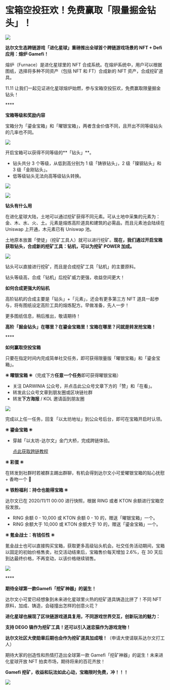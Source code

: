 # 宝箱空投狂欢！免费赢取「限量掘金钻头」！

![](../../.gitbook/assets/gong-zhong-hao-.jpg)

**达尔文生态跨链游戏「进化星球」重磅推出全球首个跨链游戏场景的 NFT + Defi 应用：熔炉 Gamefi！**

熔炉（Furnace）是进化星球里的 NFT 合成系统。在熔炉系统中，用户可以根据图纸，选择将多种不同资产（包括 NFT 和 FT）合成新的 NFT 资产，合成挖矿道具。

11.11 让我们一起见证进化星球熔炉始燃，参与宝箱空投狂欢，免费赢取限量掘金钻头！

\*\*\*\*

**宝箱等级和奖励内容**

宝箱分为「鎏金宝箱」和「曜银宝箱」，两者含金价值不同，且开出不同等级钻头的几率也不同。

![](../../.gitbook/assets/mtuuygq6mbuda3pt.png)

开启宝箱可以获得不同等级的**「钻头」**。

* 钻头共分 3 个等级，从低到高分别为 1 级「铸铁钻头」，2 级「镍钢钻头」和 3 级「金刚钻头」。
* 低等级钻头无法向高等级钻头转换。

![](../../.gitbook/assets/67gzjservr3dolj4__original.png)

![](../../.gitbook/assets/wechatimg262.png)

**钻头有什么用**

在进化星球大陆，土地可以通过挖矿获得不同元素。可从土地中采集的元素为：金、木、水、火、土。元素是熔炼高阶道具和建筑的必需品，而且元素池会陆续在 Uniswap 上开通，木元素已有 Uniswap 池。

土地原本放置「使徒」（挖矿工具人）就可以进行挖矿。**现在，我们通过开启宝箱获取钻头，合成新的挖矿工具：钻机，可以为挖矿 POWER 加成。**

![](../../.gitbook/assets/iwtmbqole76jj4hi__original.jpg)

钻头可以直接进行挖矿，而且是合成挖矿工具「钻机」的主要原料。

钻头等级高，合成「钻机」后挖矿威力更强，收益空间更大！



**如何合成更强大的钻机**

高阶钻机的合成主要是「钻头」+「元素」，还会有更多第三方 NFT 道具一起参与，将有图纸设定高阶工具的熔炼配方。早做准备，先人一步！

更多图纸信息，稍后推出，敬请期待！

**高阶「掘金钻头」在哪里？在鎏金宝箱里！宝箱在哪里？问就是转发抢宝箱！**

\*\*\*\*

**如何赢取空投宝箱**

只要在指定时间内完成简单社交任务，即可获得限量版「曜银宝箱」和「鎏金宝箱」。

**✳︎ 曜银宝箱 ✳︎**（完成下方**任意一个任务**即可获得曜银宝箱）

* 关注 DARWINIA 公众号，并点击此公众号文章下方的「赞」和「在看」。
* 转发此公众号文章到朋友圈或区块链社群
* 转发**下方海报** / KOL 邀请函到朋友圈

![](../../.gitbook/assets/wechatimg282.jpeg)

完成以上任一任务，回复「以太坊地址」到公众号后台，即可在宝箱开启时认领。

**✳︎ 鎏金宝箱 ✳︎**

* 穿越「以太坊-达尔文」金门大桥，完成跨链体验。 

  [点此获取跨链教程](http://mp.weixin.qq.com/s?__biz=MzU0Mzg4MjU2MA==&mid=2247485940&idx=3&sn=b569098a7a237a82962713bc5cf5babc&chksm=fb05e5dbcc726ccdfb905d7589d3c96bd37ebaa425dffae96c6d995cf80ad680662c81aa2344&scene=21#wechat_redirect)

**✳︎ 彩蛋 ✳︎**

在转发到社群时若被群主踢出群聊，有机会得到达尔文小可爱曜银宝箱的贴心抚慰 + 香吻一个 👄

**✳︎ 铁粉福利：持仓也能得宝箱 ✳︎**

达尔文已在 2020/11/11 00:00 进行快照，根据 RING 或者 KTON 余额进行宝箱空投发放。

* RING 余额 0 - 10,000 或 KTON 余额 0 - 10 的，赠送「曜银宝箱」一个。
* RING 余额大于 10,000 或 KTON 余额大于 10 的，赠送「鎏金宝箱」一个。

**✳︎ 氪金战士：有钱任性 ✳︎**

氪金战士也可以直接购买宝箱，获取更多高级钻头机会。社交任务活动期间，宝箱以固定的初始价格售卖，社交活动结束后，宝箱售价每天增加 2.6%，在 30 天后到达最终价格，不再变动，以该价格继续销售。

![](../../.gitbook/assets/wechatimg263.png)

\*\*\*\*

**期待全球第一款Gamefi「挖矿神器」的诞生！**

达尔文小可爱已经想象到未来进化星球里火热的挖矿道具铸造比拼了！不同 NFT 原料，加成、铸造，会碰撞出怎样的创意火花？

**进化星球也展现了区块链游戏道具复用，不同游戏世界交互，创新玩法的魅力：**

**支持 DEGO 镐作为挖矿工具！还可以引入迷恋猫作为游戏宠物！**

**达尔文社区大使勋章后期也会作为挖矿道具加成哦！**（申请大使请联系达尔文打工人）

期待大家的创造性和热情打造出全球第一款 Gamefi「挖矿神器」的诞生！未来进化星球开放 NFT 拍卖市场，期待将来的百花齐放！

**Gamefi 挖矿，收益和玩法如此心动，宝箱限时免费，冲！！！**

![](../../.gitbook/assets/da-er-wen-er-wei-ma-.png)

